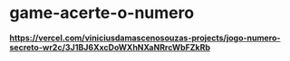 ﻿# game-acerte-o-numero
**https://vercel.com/viniciusdamascenosouzas-projects/jogo-numero-secreto-wr2c/3J1BJ6XxcDoWXhNXaNRrcWbFZkRb**
